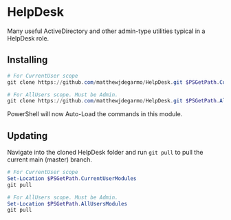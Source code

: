 # HelpDesk
Many useful ActiveDirectory and other admin-type utilities typical in a HelpDesk role.

## Installing

```powershell
# For CurrentUser scope
git clone https://github.com/matthewjdegarmo/HelpDesk.git $PSGetPath.CurrentUserModules

# For AllUsers scope. Must be Admin.
git clone https://github.com/matthewjdegarmo/HelpDesk.git $PSGetPath.AllUsersModules
```

PowerShell will now Auto-Load the commands in this module.

## Updating
Navigate into the cloned HelpDesk folder and run `git pull` to pull the current main (master) branch.
```powershell
# For CurrentUser scope
Set-Location $PSGetPath.CurrentUserModules
git pull

# For AllUsers scope. Must be Admin.
Set-Location $PSGetPath.AllUsersModules
git pull
```

